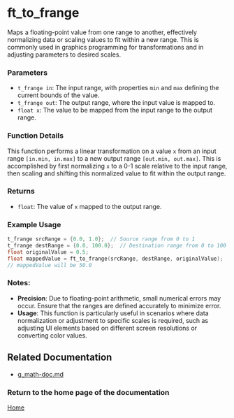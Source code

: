 # ft_to_frange
Maps a floating-point value from one range to another, effectively normalizing data or scaling values to fit within a new range. This is commonly used in graphics programming for transformations and in adjusting parameters to desired scales.

### Parameters
- `t_frange in`: The input range, with properties `min` and `max` defining the current bounds of the value.
- `t_frange out`: The output range, where the input value is mapped to.
- `float x`: The value to be mapped from the input range to the output range.

### Function Details
This function performs a linear transformation on a value `x` from an input range `[in.min, in.max]` to a new output range `[out.min, out.max]`. This is accomplished by first normalizing `x` to a 0-1 scale relative to the input range, then scaling and shifting this normalized value to fit within the output range.

### Returns
- `float`: The value of `x` mapped to the output range.

### Example Usage
```c
t_frange srcRange = {0.0, 1.0};  // Source range from 0 to 1
t_frange destRange = {0.0, 100.0};  // Destination range from 0 to 100
float originalValue = 0.5;
float mappedValue = ft_to_frange(srcRange, destRange, originalValue);
// mappedValue will be 50.0
```

### Notes:
- **Precision**: Due to floating-point arithmetic, small numerical errors may occur. Ensure that the ranges are defined accurately to minimize error.
- **Usage**: This function is particularly useful in scenarios where data normalization or adjustment to specific scales is required, such as adjusting UI elements based on different screen resolutions or converting color values.

## Related Documentation
- [g_math-doc.md](./g_math-doc.md)

### Return to the home page of the documentation
[Home](../home.md)
